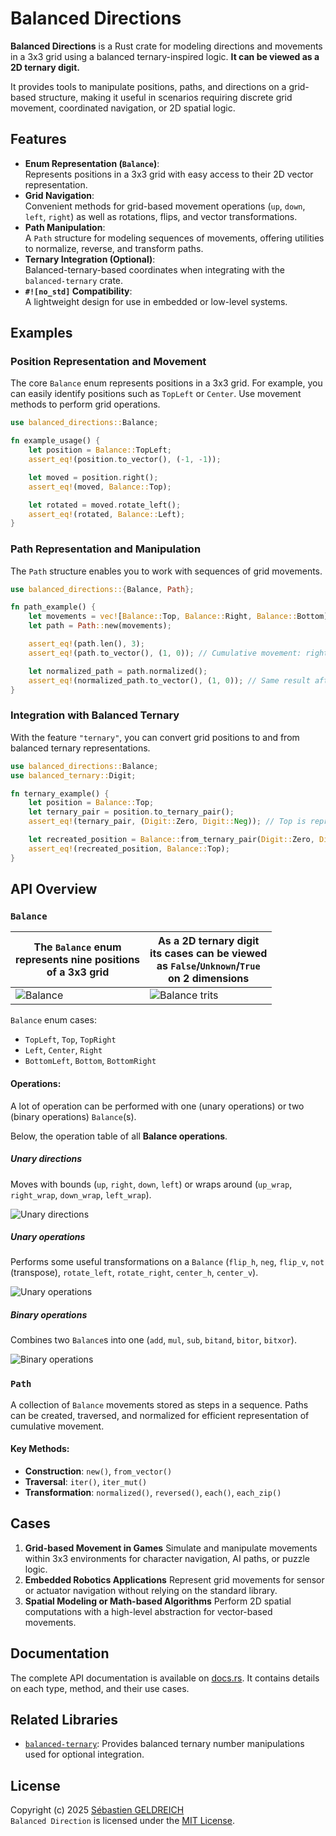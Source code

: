 # Balanced Directions

**Balanced Directions** is a Rust crate for modeling directions and movements in a 3x3 grid using a balanced
ternary-inspired logic. **It can be viewed as a 2D ternary digit.**

It provides tools to manipulate positions, paths, and directions on a grid-based structure,
making it useful in scenarios requiring discrete grid movement, coordinated navigation, or 2D spatial logic.

## Features

- **Enum Representation (`Balance`)**:  
  Represents positions in a 3x3 grid with easy access to their 2D vector representation.
- **Grid Navigation**:  
  Convenient methods for grid-based movement operations (`up`, `down`, `left`, `right`) as well as rotations, flips, and
  vector transformations.
- **Path Manipulation**:  
  A `Path` structure for modeling sequences of movements, offering utilities to normalize, reverse, and transform paths.
- **Ternary Integration (Optional)**:  
  Balanced-ternary-based coordinates when integrating with the `balanced-ternary` crate.
- **`#![no_std]` Compatibility**:  
  A lightweight design for use in embedded or low-level systems.

## Examples

### Position Representation and Movement

The core `Balance` enum represents positions in a 3x3 grid. For example, you can easily identify positions such as
`TopLeft` or `Center`. Use movement methods to perform grid operations.

```rust
use balanced_directions::Balance;

fn example_usage() {
    let position = Balance::TopLeft;
    assert_eq!(position.to_vector(), (-1, -1));

    let moved = position.right();
    assert_eq!(moved, Balance::Top);

    let rotated = moved.rotate_left();
    assert_eq!(rotated, Balance::Left);
}
```

### Path Representation and Manipulation

The `Path` structure enables you to work with sequences of grid movements.

```rust
use balanced_directions::{Balance, Path};

fn path_example() {
    let movements = vec![Balance::Top, Balance::Right, Balance::Bottom];
    let path = Path::new(movements);

    assert_eq!(path.len(), 3);
    assert_eq!(path.to_vector(), (1, 0)); // Cumulative movement: right by 1

    let normalized_path = path.normalized();
    assert_eq!(normalized_path.to_vector(), (1, 0)); // Same result after normalization
}
```

### Integration with Balanced Ternary

With the feature `"ternary"`, you can convert grid positions to and from balanced ternary representations.

```rust
use balanced_directions::Balance;
use balanced_ternary::Digit;

fn ternary_example() {
    let position = Balance::Top;
    let ternary_pair = position.to_ternary_pair();
    assert_eq!(ternary_pair, (Digit::Zero, Digit::Neg)); // Top is represented as (0, -1)

    let recreated_position = Balance::from_ternary_pair(Digit::Zero, Digit::Neg);
    assert_eq!(recreated_position, Balance::Top);
}
```

## API Overview

### `Balance`

| The `Balance` enum<br>represents nine positions<br>of a 3x3 grid | As a 2D ternary digit<br>its cases can be viewed<br>as `False`/`Unknown`/`True`<br>on 2 dimensions |
|------------------------------------------------------------------|----------------------------------------------------------------------------------------------------|
| ![Balance](balance.png)                                          | ![Balance trits](balance-trits.png)                                                                |

`Balance` enum cases:

- `TopLeft`, `Top`, `TopRight`
- `Left`, `Center`, `Right`
- `BottomLeft`, `Bottom`, `BottomRight`

#### Operations:

A lot of operation can be performed with one (unary operations) or two (binary operations) `Balance`(s).

Below, the operation table of all **Balance operations**.

##### Unary directions

Moves with bounds (`up`, `right`, `down`, `left`) or wraps around (`up_wrap`, `right_wrap`, `down_wrap`, `left_wrap`).

![Unary directions](unary-dirs.png)

##### Unary operations

Performs some useful transformations on a `Balance` (`flip_h`, `neg`, `flip_v`, `not` (transpose), `rotate_left`, `rotate_right`,
`center_h`, `center_v`).

![Unary operations](unary-ops.png)

##### Binary operations

Combines two `Balance`s into one (`add`, `mul`, `sub`, `bitand`, `bitor`, `bitxor`).

![Binary operations](binary-ops.png)

### `Path`

A collection of `Balance` movements stored as steps in a sequence. Paths can be created, traversed, and normalized for
efficient representation of cumulative movement.

#### Key Methods:

- **Construction**: `new()`, `from_vector()`
- **Traversal**: `iter()`, `iter_mut()`
- **Transformation**:
  `normalized()`, `reversed()`, `each()`, `each_zip()`

## Cases

1. **Grid-based Movement in Games**
   Simulate and manipulate movements within 3x3 environments for character navigation, AI paths, or puzzle logic.
2. **Embedded Robotics Applications**
   Represent grid movements for sensor or actuator navigation without relying on the standard library.
3. **Spatial Modeling or Math-based Algorithms**
   Perform 2D spatial computations with a high-level abstraction for vector-based movements.

## Documentation

The complete API documentation is available on [docs.rs](https://docs.rs/balanced-direction). It contains details on
each type, method, and their use
cases.

## Related Libraries

- [`balanced-ternary`](https://crates.io/crates/balanced-ternary): Provides balanced ternary number manipulations used
  for optional integration.

## License

Copyright (c) 2025 [Sébastien GELDREICH](mailto:dev@trehinos.eu)  
`Balanced Direction` is licensed under the [MIT License](LICENSE).